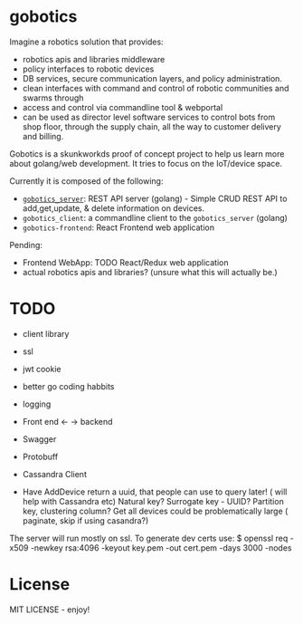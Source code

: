 # gobotics

Imagine a robotics solution that provides:
*  robotics apis and libraries middleware
*  policy interfaces to robotic devices
*  DB services, secure communication layers, and policy administration.
*  clean interfaces with command and control of robotic communities and swarms through
*  access and control via commandline tool & webportal 
*  can be used as director level software services to control bots from shop floor, through the supply chain, all the way to customer delivery and billing.

Gobotics is a skunkworkds proof of concept project to help us learn more about golang/web development. It tries to focus on the IoT/device space.

Currently it is composed of the following:
* [`gobotics_server`](https://github.com/rgdaddio/gobotics/tree/master/cmd/server): REST API server (golang) - Simple CRUD REST API to add,get,update, & delete information on devices. 
* `gobotics_client`: a commandline client to the `gobotics_server` (golang)
* `gobotics-frontend`: React Frontend web application

Pending:
* Frontend WebApp: TODO React/Redux web application
* actual robotics apis and libraries? (unsure what this will actually be.)


# TODO

* client library

* ssl
* jwt cookie

* better go coding habbits
* logging
* Front end <- -> backend 

* Swagger
* Protobuff
* Cassandra Client
* Have AddDevice return a uuid, that people can use to query later! ( will help with Cassandra etc)
Natural key? Surrogate key - UUID?
Partition key, clustering column?
Get all devices could be problematically large ( paginate, skip if using casandra?)

The server will run mostly on ssl. To generate dev certs use:
$ openssl req -x509 -newkey rsa:4096 -keyout key.pem -out cert.pem -days 3000 -nodes

# License
MIT LICENSE - enjoy!